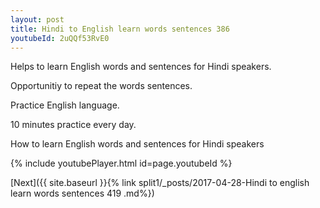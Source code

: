 ```yaml
---
layout: post
title: Hindi to English learn words sentences 386 
youtubeId: 2uQQf53RvE0
---
```

 
 
Helps to learn English words and sentences for Hindi speakers.

Opportunitiy to repeat the words sentences. 

Practice English language. 
 
10 minutes practice every day. 
 
How to learn English words and sentences for Hindi speakers 
 
{% include youtubePlayer.html id=page.youtubeId %}
 
 
[Next]({{ site.baseurl }}{% link  split1/_posts/2017-04-28-Hindi to english learn words sentences 419 .md%})
 
